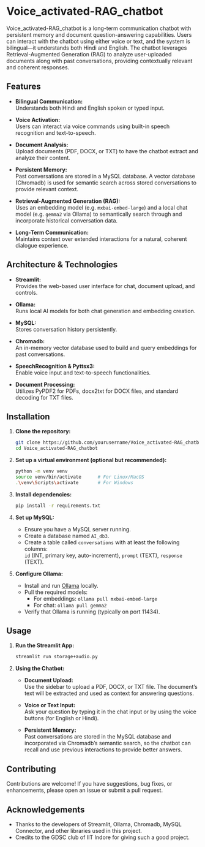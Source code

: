 # Voice_activated-RAG_chatbot

Voice_activated-RAG_chatbot is a long-term communication chatbot with persistent memory and document question-answering capabilities. Users can interact with the chatbot using either voice or text, and the system is bilingual—it understands both Hindi and English. The chatbot leverages Retrieval-Augmented Generation (RAG) to analyze user-uploaded documents along with past conversations, providing contextually relevant and coherent responses.

## Features

- **Bilingual Communication:**  
  Understands both Hindi and English spoken or typed input.
  
- **Voice Activation:**  
  Users can interact via voice commands using built-in speech recognition and text-to-speech.
  
- **Document Analysis:**  
  Upload documents (PDF, DOCX, or TXT) to have the chatbot extract and analyze their content.
  
- **Persistent Memory:**  
  Past conversations are stored in a MySQL database. A vector database (Chromadb) is used for semantic search across stored conversations to provide relevant context.
  
- **Retrieval-Augmented Generation (RAG):**  
  Uses an embedding model (e.g. `mxbai-embed-large`) and a local chat model (e.g. `gemma2` via Ollama) to semantically search through and incorporate historical conversation data.
  
- **Long-Term Communication:**  
  Maintains context over extended interactions for a natural, coherent dialogue experience.

## Architecture & Technologies

- **Streamlit:**  
  Provides the web-based user interface for chat, document upload, and controls.

- **Ollama:**  
  Runs local AI models for both chat generation and embedding creation.

- **MySQL:**  
  Stores conversation history persistently.

- **Chromadb:**  
  An in-memory vector database used to build and query embeddings for past conversations.

- **SpeechRecognition & Pyttsx3:**  
  Enable voice input and text-to-speech functionalities.

- **Document Processing:**  
  Utilizes PyPDF2 for PDFs, docx2txt for DOCX files, and standard decoding for TXT files.

## Installation

1. **Clone the repository:**

    ```bash
    git clone https://github.com/yourusername/Voice_activated-RAG_chatbot.git
    cd Voice_activated-RAG_chatbot
    ```

2. **Set up a virtual environment (optional but recommended):**

    ```bash
    python -m venv venv
    source venv/bin/activate      # For Linux/MacOS
    .\venv\Scripts\activate       # For Windows
    ```

3. **Install dependencies:**

    ```bash
    pip install -r requirements.txt
    ```

4. **Set up MySQL:**

    - Ensure you have a MySQL server running.
    - Create a database named `AI_db3`.
    - Create a table called `conversations` with at least the following columns:  
      `id` (INT, primary key, auto-increment), `prompt` (TEXT), `response` (TEXT).

5. **Configure Ollama:**

    - Install and run [Ollama](https://ollama.com) locally.
    - Pull the required models:  
      - For embeddings: `ollama pull mxbai-embed-large`
      - For chat: `ollama pull gemma2`
    - Verify that Ollama is running (typically on port 11434).

## Usage

1. **Run the Streamlit App:**

    ```bash
    streamlit run storage+audio.py
    ```

2. **Using the Chatbot:**

    - **Document Upload:**  
      Use the sidebar to upload a PDF, DOCX, or TXT file. The document’s text will be extracted and used as context for answering questions.
    
    - **Voice or Text Input:**  
      Ask your question by typing it in the chat input or by using the voice buttons (for English or Hindi).
    
    - **Persistent Memory:**  
      Past conversations are stored in the MySQL database and incorporated via Chromadb’s semantic search, so the chatbot can recall and use previous interactions to provide better answers.

## Contributing

Contributions are welcome! If you have suggestions, bug fixes, or enhancements, please open an issue or submit a pull request.


## Acknowledgements

- Thanks to the developers of Streamlit, Ollama, Chromadb, MySQL Connector, and other libraries used in this project.
- Credits to the GDSC club of IIT Indore for giving such a good project.
